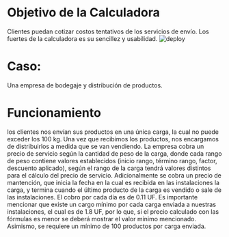 # Objetivo de la Calculadora 
Clientes puedan cotizar costos tentativos de los
servicios de envío. Los fuertes de la calculadora es su sencillez y usabilidad.
![deploy](https://github.com/Carolinava21/Delivery-Calculator/blob/main/assets/Calcu.JPG)

# Caso:
Una empresa de bodegaje y distribución de productos. 
# Funcionamiento 
los clientes nos envían sus productos en una única carga, la cual
no puede exceder los 100 kg. Una vez que recibimos los productos, nos encargamos de
distribuirlos a medida que se van vendiendo.
La empresa cobra un precio de servicio según la cantidad de peso de la carga, donde cada
rango de peso contiene valores establecidos (inicio rango, término rango, factor,
descuento aplicado), según el rango de la carga tendrá valores distintos para el cálculo del
precio de servicio.
Adicionalmente se cobra un precio de mantención, que inicia la fecha en la cual es
recibida en las instalaciones la carga, y termina cuando el último producto de la carga es
vendido o sale de las instalaciones. El cobro por cada día es de 0.11 UF.
Es importante mencionar que existe un cargo mínimo por cada carga enviada a nuestras
instalaciones, el cual es de 1.8 UF, por lo que, si el precio calculado con las fórmulas es
menor se deberá mostrar el valor mínimo mencionado. Asimismo, se requiere un mínimo
de 100 productos por carga enviada.


